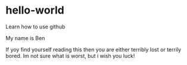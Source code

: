 # hello-world
Learn how to use github 

My name is Ben 

If yoy find yourself reading this then you are either terribly lost or terrily bored. Im not sure what is worst, but i wish you luck!

